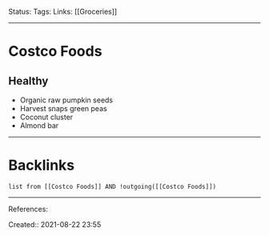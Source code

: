 Status: 
Tags: 
Links: [[Groceries]]
___
# Costco Foods
## Healthy
- Organic raw pumpkin seeds
- Harvest snaps green peas
- Coconut cluster
- Almond bar
___
# Backlinks
```dataview
list from [[Costco Foods]] AND !outgoing([[Costco Foods]])
```
___
References:

Created:: 2021-08-22 23:55
